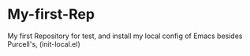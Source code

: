 My-first-Rep
============

My first Repository for test, and install my local config of Emacs besides Purcell's, (init-local.el) 
